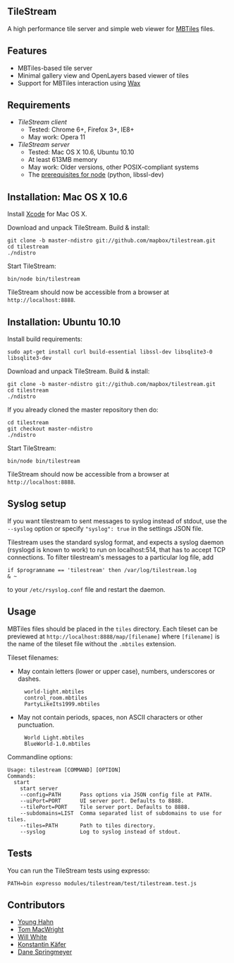 TileStream
----------
A high performance tile server and simple web viewer for [MBTiles][1] files.

[1]:[http://mbtiles.org]


Features
--------
- MBTiles-based tile server
- Minimal gallery view and OpenLayers based viewer of tiles
- Support for MBTiles interaction using [Wax](http://github.com/mapbox/wax)


Requirements
------------
- *TileStream client*
  - Tested: Chrome 6+, Firefox 3+, IE8+
  - May work: Opera 11
- *TileStream server*
  - Tested: Mac OS X 10.6, Ubuntu 10.10
  - At least 613MB memory
  - May work: Older versions, other POSIX-compliant systems
  - The [prerequisites for node][2] (python, libssl-dev)

[2]:https://github.com/ry/node/wiki/Installation


Installation: Mac OS X 10.6
---------------------------
Install [Xcode][3] for Mac OS X.

Download and unpack TileStream. Build & install:

    git clone -b master-ndistro git://github.com/mapbox/tilestream.git
    cd tilestream
    ./ndistro

Start TileStream:

    bin/node bin/tilestream

TileStream should now be accessible from a browser at `http://localhost:8888`.

[3]:http://developer.apple.com/technologies/tools/xcode.html


Installation: Ubuntu 10.10
--------------------------
Install build requirements:

    sudo apt-get install curl build-essential libssl-dev libsqlite3-0 libsqlite3-dev

Download and unpack TileStream. Build & install:

    git clone -b master-ndistro git://github.com/mapbox/tilestream.git
    cd tilestream
    ./ndistro

If you already cloned the master repository then do:

    cd tilestream
    git checkout master-ndistro
    ./ndistro

Start TileStream:

    bin/node bin/tilestream

TileStream should now be accessible from a browser at `http://localhost:8888`.


Syslog setup
------------

If you want tilestream to sent messages to syslog instead of stdout, use the
`--syslog` option or specify `"syslog": true` in the settings JSON file.

Tilestream uses the standard syslog format, and expects a syslog daemon
(rsyslogd is known to work) to run on localhost:514, that has to accept TCP
connections. To filter tilestream's messages to a particular log file, add

    if $programname == 'tilestream' then /var/log/tilestream.log
    & ~

to your `/etc/rsyslog.conf` file and restart the daemon.


Usage
-----
MBTiles files should be placed in the `tiles` directory. Each
tileset can be previewed at `http://localhost:8888/map/[filename]` where
`[filename]` is the name of the tileset file without the `.mbtiles` extension.

Tileset filenames:

- May contain letters (lower or upper case), numbers, underscores or dashes.

        world-light.mbtiles
        control_room.mbtiles
        PartyLikeIts1999.mbtiles

- May not contain periods, spaces, non ASCII characters or other punctuation.

        World Light.mbtiles
        BlueWorld-1.0.mbtiles

Commandline options:

    Usage: tilestream [COMMAND] [OPTION]
    Commands:
      start
        start server
        --config=PATH      Pass options via JSON config file at PATH.
        --uiPort=PORT      UI server port. Defaults to 8888.
        --tilePort=PORT    Tile server port. Defaults to 8888.
        --subdomains=LIST  Comma separated list of subdomains to use for tiles.
        --tiles=PATH       Path to tiles directory.
        --syslog           Log to syslog instead of stdout.


Tests
-----
You can run the TileStream tests using expresso:

    PATH=bin expresso modules/tilestream/test/tilestream.test.js


Contributors
------------
- [Young Hahn](https://github.com/yhahn)
- [Tom MacWright](https://github.com/tmcw)
- [Will White](https://github.com/willwhite)
- [Konstantin Käfer](https://github.com/kkaefer)
- [Dane Springmeyer](https://github.com/springmeyer)
